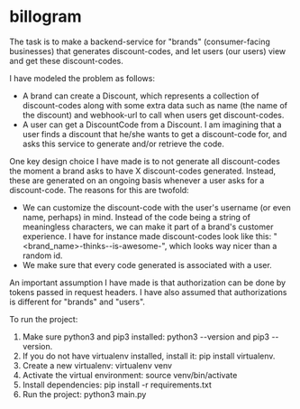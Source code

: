 # billogram
The task is to make a backend-service for "brands" (consumer-facing businesses) that generates discount-codes, and let users (our users) view and get these discount-codes.

I have modeled the problem as follows:
* A brand can create a Discount, which represents a collection of discount-codes along with some extra data such as name (the name of the discount) and webhook-url to call when users get discount-codes.
* A user can get a DiscountCode from a Discount. I am imagining that a user finds a discount that he/she wants to get a discount-code for, and asks this service to generate and/or retrieve the code.

One key design choice I have made is to not generate all discount-codes the moment a brand asks to have X discount-codes generated. Instead, these are generated on an ongoing basis whenever a user asks for a discount-code. The reasons for this are twofold:
* We can customize the discount-code with the user's username (or even name, perhaps) in mind. Instead of the code being a string of meaningless characters, we can make it part of a brand's customer experience. I have for instance made discount-codes look like this: "<brand_name>-thinks-<username>-is-awesome-<id for discount>", which looks way nicer than a random id.
* We make sure that every code generated is associated with a user.
  
An important assumption I have made is that authorization can be done by tokens passed in request headers. I have also assumed that authorizations is
different for "brands" and "users".

To run the project:
1) Make sure python3 and pip3 installed: python3 --version and pip3 --version.
2) If you do not have virtualenv installed, install it: pip install virtualenv.
3) Create a new virtualenv: virtualenv venv
4) Activate the virtual environment: source venv/bin/activate
5) Install dependencies: pip install -r requirements.txt
6) Run the project: python3 main.py


